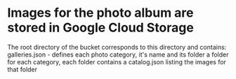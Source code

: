 # Images for the photo album are stored in Google Cloud Storage

The root directory of the bucket corresponds to this directory and contains:
  galleries.json - defines each photo category, it's name and its folder
  a folder for each category, each folder contains a catalog.json listing the images for that folder
